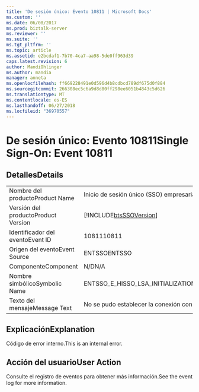 ```yaml
---
title: 'De sesión único: Evento 10811 | Microsoft Docs'
ms.custom: ''
ms.date: 06/08/2017
ms.prod: biztalk-server
ms.reviewer: ''
ms.suite: ''
ms.tgt_pltfrm: ''
ms.topic: article
ms.assetid: e2bcdaf1-7b70-4ca7-aa98-5de0ff963d39
caps.latest.revision: 6
author: MandiOhlinger
ms.author: mandia
manager: anneta
ms.openlocfilehash: ff669228491e0d596d4b8cdbcd789df675d0f884
ms.sourcegitcommit: 266308ec5c6a9d8d80ff298ee6051b4843c5d626
ms.translationtype: MT
ms.contentlocale: es-ES
ms.lasthandoff: 06/27/2018
ms.locfileid: "36970557"
---
```

# <a name="single-sign-on-event-10811"></a><span data-ttu-id="4203d-102">De sesión único: Evento 10811</span><span class="sxs-lookup"><span data-stu-id="4203d-102">Single Sign-On: Event 10811</span></span>
## <a name="details"></a><span data-ttu-id="4203d-103">Detalles</span><span class="sxs-lookup"><span data-stu-id="4203d-103">Details</span></span>  
  
|                 |                                                            |
|-----------------|------------------------------------------------------------|
|  <span data-ttu-id="4203d-104">Nombre del producto</span><span class="sxs-lookup"><span data-stu-id="4203d-104">Product Name</span></span>   |                 <span data-ttu-id="4203d-105">Inicio de sesión único (SSO) empresarial</span><span class="sxs-lookup"><span data-stu-id="4203d-105">Enterprise Single Sign-On</span></span>                  |
| <span data-ttu-id="4203d-106">Versión del producto</span><span class="sxs-lookup"><span data-stu-id="4203d-106">Product Version</span></span> | [!INCLUDE[btsSSOVersion](../includes/btsssoversion-md.md)] |
|    <span data-ttu-id="4203d-107">Identificador del evento</span><span class="sxs-lookup"><span data-stu-id="4203d-107">Event ID</span></span>     |                           <span data-ttu-id="4203d-108">10811</span><span class="sxs-lookup"><span data-stu-id="4203d-108">10811</span></span>                            |
|  <span data-ttu-id="4203d-109">Origen del evento</span><span class="sxs-lookup"><span data-stu-id="4203d-109">Event Source</span></span>   |                           <span data-ttu-id="4203d-110">ENTSSO</span><span class="sxs-lookup"><span data-stu-id="4203d-110">ENTSSO</span></span>                           |
|    <span data-ttu-id="4203d-111">Componente</span><span class="sxs-lookup"><span data-stu-id="4203d-111">Component</span></span>    |                            <span data-ttu-id="4203d-112">N/D</span><span class="sxs-lookup"><span data-stu-id="4203d-112">N/A</span></span>                             |
|  <span data-ttu-id="4203d-113">Nombre simbólico</span><span class="sxs-lookup"><span data-stu-id="4203d-113">Symbolic Name</span></span>  |          <span data-ttu-id="4203d-114">ENTSSO_E_HISSO_LSA_INITIALIZATION_FAILED</span><span class="sxs-lookup"><span data-stu-id="4203d-114">ENTSSO_E_HISSO_LSA_INITIALIZATION_FAILED</span></span>          |
|  <span data-ttu-id="4203d-115">Texto del mensaje</span><span class="sxs-lookup"><span data-stu-id="4203d-115">Message Text</span></span>   |            <span data-ttu-id="4203d-116">No se pudo establecer la conexión con el servidor LSA.</span><span class="sxs-lookup"><span data-stu-id="4203d-116">Failed to connect to the LSA server.</span></span>            |
  
## <a name="explanation"></a><span data-ttu-id="4203d-117">Explicación</span><span class="sxs-lookup"><span data-stu-id="4203d-117">Explanation</span></span>  
 <span data-ttu-id="4203d-118">Código de error interno.</span><span class="sxs-lookup"><span data-stu-id="4203d-118">This is an internal error.</span></span>  
  
## <a name="user-action"></a><span data-ttu-id="4203d-119">Acción del usuario</span><span class="sxs-lookup"><span data-stu-id="4203d-119">User Action</span></span>  
 <span data-ttu-id="4203d-120">Consulte el registro de eventos para obtener más información.</span><span class="sxs-lookup"><span data-stu-id="4203d-120">See the event log for more information.</span></span>